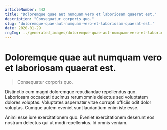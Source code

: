 ```yaml
---
articleNumber: 442
title: "Doloremque quae aut numquam vero et laboriosam quaerat est."
description: "Consequatur corporis quo."
slug: 'doloremque-quae-aut-numquam-vero-et-laboriosam-quaerat-est.'
date: 2020-01-29
rngImg: ../generated_images/doloremque-quae-aut-numquam-vero-et-laboriosam-quaerat-est..jpg
---
```


# Doloremque quae aut numquam vero et laboriosam quaerat est.

> Consequatur corporis quo.

Distinctio cum magni doloremque repudiandae repellendus quo. Laboriosam occaecati ducimus rerum omnis delectus sed voluptatem dolores voluptas. Voluptates aspernatur vitae corrupti officiis odit dolor voluptas. Cumque autem eveniet sunt laudantium enim iste esse.
 Animi esse iure exercitationem quo. Eveniet exercitationem deserunt eos nostrum delectus qui ut modi repellendus. Id omnis veniam.

